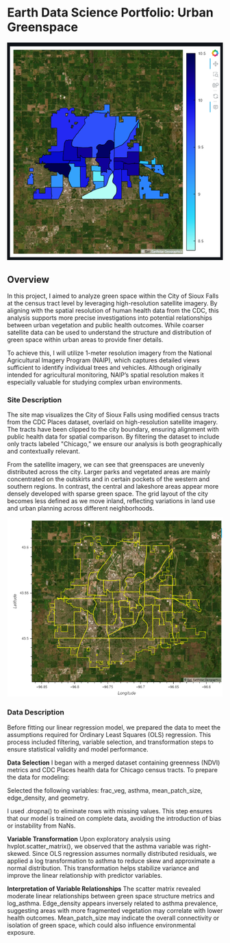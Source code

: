 # Earth Data Science Portfolio: Urban Greenspace

![Alt text](siouxfalls1.png)

## Overview
In this project, I aimed to analyze green space within the City of Sioux Falls at the census tract level by leveraging high-resolution satellite imagery. By aligning with the spatial resolution of human health data from the CDC, this analysis supports more precise investigations into potential relationships between urban vegetation and public health outcomes. While coarser satellite data can be used to understand the structure and distribution of green space within urban areas to provide finer details.

To achieve this, I will utilize 1-meter resolution imagery from the National Agricultural Imagery Program (NAIP), which captures detailed views sufficient to identify individual trees and vehicles. Although originally intended for agricultural monitoring, NAIP’s spatial resolution makes it especially valuable for studying complex urban environments.

### Site Description
The site map visualizes the City of Sioux Falls using modified census tracts from the CDC Places dataset, overlaid on high-resolution satellite imagery. The tracts have been clipped to the city boundary, ensuring alignment with public health data for spatial comparison. By filtering the dataset to include only tracts labeled "Chicago," we ensure our analysis is both geographically and contextually relevant.

From the satellite imagery, we can see that greenspaces are unevenly distributed across the city. Larger parks and vegetated areas are mainly concentrated on the outskirts and in certain pockets of the western and southern regions. In contrast, the central and lakeshore areas appear more densely developed with sparse green space. The grid layout of the city becomes less defined as we move inland, reflecting variations in land use and urban planning across different neighborhoods.

![Alt text](Siouxfalls.png)

### Data Description 
Before fitting our linear regression model, we prepared the data to meet the assumptions required for Ordinary Least Squares (OLS) regression. This process included filtering, variable selection, and transformation steps to ensure statistical validity and model performance.

**Data Selection**
I began with a merged dataset containing greenness (NDVI) metrics and CDC Places health data for Chicago census tracts. To prepare the data for modeling:

Selected the following variables: frac_veg, asthma, mean_patch_size, edge_density, and geometry.

I used .dropna() to eliminate rows with missing values. This step ensures that our model is trained on complete data, avoiding the introduction of bias or instability from NaNs.

**Variable Transformation**
Upon exploratory analysis using hvplot.scatter_matrix(), we observed that the asthma variable was right-skewed. Since OLS regression assumes normally distributed residuals, we applied a log transformation to asthma to reduce skew and approximate a normal distribution. This transformation helps stabilize variance and improve the linear relationship with predictor variables. 

**Interpretation of Variable Relationships**
The scatter matrix revealed moderate linear relationships between green space structure metrics and log_asthma. Edge_density appears inversely related to asthma prevalence, suggesting areas with more fragmented vegetation may correlate with lower health outcomes. Mean_patch_size may indicate the overall connectivity or isolation of green space, which could also influence environmental exposure.

